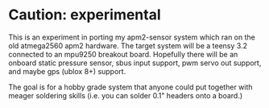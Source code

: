 # Caution: experimental

This is an experiment in porting my apm2-sensor system which ran on the old
atmega2560 apm2 hardware.  The target system will be a teensy 3.2 connected
to an mpu9250 breakout board.  Hopefully there will be an onboard static 
pressure sensor, sbus input support, pwm servo out support, and maybe gps
(ublox 8+) support.

The goal is for a hobby grade system that anyone could put together with 
meager soldering skills (i.e. you can solder 0.1" headers onto a board.)
